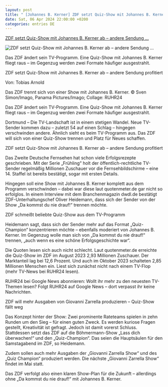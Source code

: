 ```yaml
---
layout: post
title: " [Johannes B. Kerner] ZDF setzt Quiz-Show mit Johannes B. Kerner ab – andere Sendung ..."
date: Sat, 06 Apr 2024 22:00:00 +0200
categories: entries DE
---
```

[ZDF setzt Quiz-Show mit Johannes B. Kerner ab – andere Sendung ...](https://www.ruhr24.de/promi-tv/zdf-tv-quiz-show-da-kommst-du-nie-drauf-abgesetzt-giovanni-zarrella-johannes-kerner-champion-programm-92983789.html)

![ZDF setzt Quiz-Show mit Johannes B. Kerner ab – andere Sendung ...](https://www.ruhr24.de/assets/images/34/246/34246548-collage-aus-zdf-und-johannes-kerner-2rf0DPtpchfe.jpg)

Das ZDF ändert sein TV-Programm. Eine Quiz-Show mit Johannes B. Kerner fliegt raus – im Gegenzug werden zwei Formate häufiger ausgestrahlt.

ZDF setzt Quiz-Show mit Johannes B. Kerner ab – andere Sendung profitiert

Von: Tobias Arnold

Das ZDF trennt sich von einer Show mit Johannes B. Kerner. © Sven Simon/Imago, Panama Pictures/Imago; Collage: RUHR24

Das ZDF ändert sein TV-Programm. Eine Quiz-Show mit Johannes B. Kerner fliegt raus – im Gegenzug werden zwei Formate häufiger ausgestrahlt.

Dortmund – Die TV-Landschaft ist in einem stetigen Wandel. Neue TV-Sender kommen dazu – zuletzt 54 auf einen Schlag – hingegen verschwinden andere. Ähnlich sieht es beim TV-Programm aus. Das ZDF will sich von einer Quiz-Show trennen und Platz für Neues schaffen.

ZDF setzt Quiz-Show mit Johannes B. Kerner ab – andere Sendung profitiert

Das Zweite Deutsche Fernsehen hat schon viele Erfolgsrezepte geschrieben. Mit der Serie „Frühling“ holt der öffentlich-rechtliche TV-Sender regelmäßig Millionen Zuschauer vor die Fernsehbildschirme – eine 14. Staffel ist bereits bestätigt, sogar mit ersten Details.

Hingegen soll eine Show mit Johannes B. Kerner komplett aus dem Programm verschwinden – dabei war diese laut quotenmeter.de gar nicht so erfolglos. In einem Interview mit dem Branchenmagazin dwdl.de bestätigt ZDF-Unterhaltungschef Oliver Heidemann, dass sich der Sender von der Show „Da kommst du nie drauf!“ trennen möchte.

ZDF schmeißt beliebte Quiz-Show aus dem TV-Programm

Heidemann sagt, dass sich der Sender mehr auf das Format „Quiz-Champion“ konzentrieren möchte – ebenfalls moderiert von Johannes B. Kerner. Im Gegenzug wolle man sich von „Da kommst du nie drauf!“ trennen, „auch wenn es eine schöne Erfolgsgeschichte war“.

Die Quoten lesen sich auch nicht schlecht. Laut quotenmeter.de erreichte die Quiz-Show im ZDF im August 2023 2,93 Millionen Zuschauer. Der Marktanteil lag bei 12,6 Prozent. Und auch im Oktober 2023 schalteten 2,85 Millionen Menschen ein. Liest sich zunächst nicht nach einem TV-Flop (mehr TV-News bei RUHR24 lesen).

RUHR24 bei Google News abonnieren: Wollt ihr mehr zu den neuesten TV-Themen lesen? Folgt RUHR24 auf Google News – dort verpasst ihr keine Nachrichten.

ZDF will mehr Ausgaben von Giovanni Zarrella produzieren – Quiz-Show fällt weg

Das Konzept hinter der Show: Zwei prominente Rateteams spielen in zehn Runden um den Sieg – für einen guten Zweck. Es werden kuriose Fragen gestellt, Kreativität ist gefragt. Jedoch ist damit vorerst Schluss. Stattdessen setzt das ZDF auf die Böhmermann-Show „Lass dich überwachen!“ und den „Quiz-Champion“. Das seien die Hauptsäulen für den Samstagabend im ZDF, so Heidemann.

Zudem sollen auch mehr Ausgaben der „Giovanni Zarrella Show“ und des „Quiz Champion“ produziert werden. Die nächste „Giovanni Zarrella Show“ findet im Mai statt.

Das ZDF verfolgt also einen klaren Show-Plan für die Zukunft – allerdings ohne „Da kommst du nie drauf!“ mit Johannes B. Kerner.

